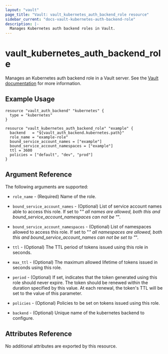```yaml
---
layout: "vault"
page_title: "Vault: vault_kubernetes_auth_backend_role resource"
sidebar_current: "docs-vault-kubernetes-auth-backend-role"
description: |-
  Manages Kubernetes auth backend roles in Vault.
---
```


# vault\_kubernetes\_auth\_backend\_role

Manages an Kubernetes auth backend role in a Vault server. See the [Vault
documentation](https://www.vaultproject.io/docs/auth/kubernetes.html) for more
information.

## Example Usage

```hcl
resource "vault_auth_backend" "kubernetes" {
  type = "kubernetes"
}

resource "vault_kubernetes_auth_backend_role" "example" {
  backend   = "${vault_auth_backend.kubernetes.path}"
  role_name = "example-role"
  bound_service_account_names = ["example"]
  bound_service_account_namespaces = ["example"]
  ttl = 3600
  policies = ["default", "dev", "prod"]
}
```

## Argument Reference

The following arguments are supported:

* `role_name` - (Required) Name of the role.

* `bound_service_account_names` - (Optional) List of service account names able to access this role. If set to "*" all names are allowed, both this and bound_service_account_namespaces can not be "*".

* `bound_service_account_namespaces` - (Optional) List of namespaces allowed to access this role. If set to "*" all namespaces are allowed, both this and bound_service_account_names can not be set to "*".

* `ttl` - (Optional) The TTL period of tokens issued using this role in seconds.

* `max_ttl` - (Optional) The maximum allowed lifetime of tokens issued in seconds using this role.

* `period` - (Optional) If set, indicates that the token generated using this role should never expire. The token should be renewed within the duration specified by this value. At each renewal, the token's TTL will be set to the value of this parameter.

* `policies` - (Optional) Policies to be set on tokens issued using this role.

* `backend` - (Optional) Unique name of the kubernetes backend to configure.

## Attributes Reference

No additional attributes are exported by this resource.
